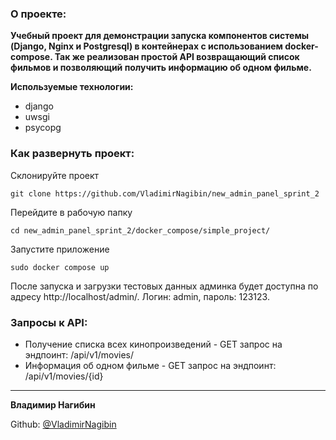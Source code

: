 ### О проекте: 

**Учебный проект для демонстрации запуска компонентов системы (Django, Nginx и Postgresql) в контейнерах с использованием docker-compose.
Так же реализован простой API  возвращающий список фильмов и позволяющий получить информацию об одном фильме.**

**Используемые технологии:**

- django
- uwsgi
- psycopg

### Как развернуть проект:

Склонируйте проект

```
git clone https://github.com/VladimirNagibin/new_admin_panel_sprint_2
```

Перейдите в рабочую папку
```
cd new_admin_panel_sprint_2/docker_compose/simple_project/
```

Запустите приложение
```
sudo docker compose up
```

После запуска и загрузки тестовых данных админка будет доступна по адресу http://localhost/admin/. 
Логин: admin, пароль: 123123.

### Запросы к API:

- Получение списка всех кинопроизведений - GET запрос на эндпоинт: /api/v1/movies/
- Информация об одном фильме - GET запрос на эндпоинт: /api/v1/movies/{id}

____

**Владимир Нагибин** 

Github: [@VladimirNagibin](https://github.com/VladimirNagibin/)